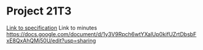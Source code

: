 # Project 21T3

[Link to specification](https://gitlab.cse.unsw.edu.au/COMP2511/21T3/project-specification)
Link to minutes https://docs.google.com/document/d/1y3V9Rpch6wtYXalUp0kifUZrtDbsbFxE8QxAhQMj50U/edit?usp=sharing
